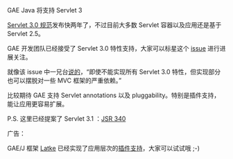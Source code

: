 GAE Java 将支持 Servlet 3

[Servlet 3.0 规范](http://jcp.org/en/jsr/detail?id=315)发布快两年了，不过目前大多数 Servlet 容器以及应用还是基于 Servlet 2.5。

GAE 开发团队已经接受了 Servlet 3.0 特性支持，大家可以标星这个 [issue](http://code.google.com/p/googleappengine/issues/detail?id=3091) 进行进展关注。

就像该 issue 中一兄台[说的](http://code.google.com/p/googleappengine/issues/detail?id=3091#c17)，“即使不能实现所有 Servlet 3.0 特性，但实现部分也可以摆脱对一些 MVC 框架的严重依赖。”

比较期待 GAE 支持 Servlet annotations 以及 pluggability。特别是插件支持，能让应用更容易扩展。

 

P.S. 这里已经提案了 Servlet 3.1 ：[JSR 340](http://jcp.org/en/jsr/summary?id=340)

广告：

GAE/J 框架 [Latke](http://latke.googlecode.com/) 已经实现了应用层次的[插件支持](https://docs.google.com/document/pub?id=15H7Q3EBo-44v61Xp_epiYY7vK_gPJLkQaT7T1gkE64w)，大家可以试试哦 ;-)



